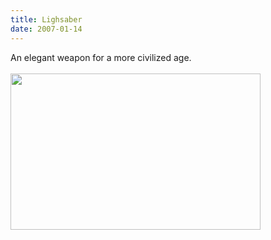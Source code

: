 ```yaml
---
title: Lighsaber
date: 2007-01-14
---
```

An elegant weapon for a more civilized age.<br /><br /><a onblur="try {parent.deselectBloggerImageGracefully();} catch(e) {}" href="http://2.bp.blogspot.com/_zdYMSK7YuAA/SargGZaUuVI/AAAAAAAAFF4/2rymp-9CXZQ/s1600-h/lightsaber_web_medium.jpg"><img style="float:left; margin:0 10px 10px 0;cursor:pointer; cursor:hand;width: 400px; height: 250px;" src="http://2.bp.blogspot.com/_zdYMSK7YuAA/SargGZaUuVI/AAAAAAAAFF4/2rymp-9CXZQ/s400/lightsaber_web_medium.jpg" border="0" alt="" id="BLOGGER_PHOTO_ID_5308301511314684242" /></a>
